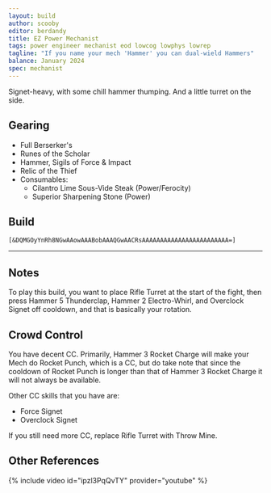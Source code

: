 ```yaml
---
layout: build
author: scooby
editor: berdandy
title: EZ Power Mechanist
tags: power engineer mechanist eod lowcog lowphys lowrep
tagline: "If you name your mech 'Hammer' you can dual-wield Hammers"
balance: January 2024
spec: mechanist
---
```


Signet-heavy, with some chill hammer thumping. And a little turret on the side.

## Gearing

- Full Berserker's
- Runes of the Scholar
- Hammer, Sigils of Force & Impact
- Relic of the Thief
- Consumables:
  - Cilantro Lime Sous-Vide Steak (Power/Ferocity)
  - Superior Sharpening Stone (Power)

## Build

`[&DQMGOyYnRh8NGwAAowAAABobAAAQGwAACRsAAAAAAAAAAAAAAAAAAAAAAAA=]`

---

<div data-armory-embed='skills' data-armory-ids='63049,5818,63253,63111,63095'></div><div data-armory-embed='specializations' data-armory-ids='6,38,70' data-armory-6-traits='1882,1892,1947' data-armory-38-traits='1914,1923,526' data-armory-70-traits='2279,2294,2292'></div>

## Notes

To play this build, you want to place
<span data-aw2-key="7" data-aw2-skill="5818"/>Rifle Turret
at the start of the fight, then press
<span data-aw2-key="5" data-aw2-skill="30713"/>Hammer 5 Thunderclap, 
<span data-aw2-key="2" data-aw2-skill="30088"/>Hammer 2 Electro-Whirl, and
<span data-aw2-key="0" data-aw2-skill="63095"/>Overclock Signet
off cooldown, and that is basically your rotation.

## Crowd Control

You have decent CC. Primarily, <span data-aw2-key="3" data-aw2-skill="30665"/>Hammer 3 Rocket Charge
will make your Mech do Rocket Punch, which is a CC, but do take note that since the cooldown of Rocket Punch is longer than that of
<span data-aw2-key="3" data-aw2-skill="30665"/>Hammer 3 Rocket Charge
it will not always be available.

Other CC skills that you have are:
- <span data-aw2-key="8" data-aw2-skill="63253"/>Force Signet
- <span data-aw2-key="0" data-aw2-skill="63095"/>Overclock Signet

If you still need more CC, replace 
<span data-aw2-skill="5818"/>Rifle Turret with
<span data-aw2-skill="6161"/>Throw Mine.

## Other References

{% include video id="ipzl3PqQvTY" provider="youtube" %}

